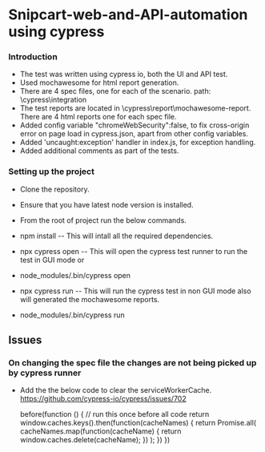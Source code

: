 # Snipcart-web-and-API-automation using cypress

### Introduction
* The test was written using cypress io, both the UI and API test.
* Used mochawesome for html report generation.
* There are 4 spec files, one for each of the scenario.  path: \cypress\integration
* The test reports are located in \cypress\report\mochawesome-report.  There are 4 html reports one for each spec file.
* Added config variable "chromeWebSecurity":false, to fix cross-origin error on page load in cypress.json, apart from other config variables.
* Added 'uncaught:exception' handler in index.js, for exception handling.
* Added additional comments as part of the tests.

### Setting up the project
* Clone the repository.
* Ensure that you have latest node version is installed.
* From the root of project run the below commands.

* npm install  -- This will intall all the required dependencies.
* npx cypress open  -- This will open the cypress test runner to run the test in GUI mode
or 
* node_modules/.bin/cypress open
* npx cypress run   -- This will run the cypress test in non GUI mode also will generated the mochawesome reports.
* node_modules/.bin/cypress run

## Issues
### On changing the spec file the changes are not being picked up by cypress runner
  
* Add the the below code to clear the serviceWorkerCache.  https://github.com/cypress-io/cypress/issues/702

  before(function () {
  // run this once before all code
  return window.caches.keys().then(function(cacheNames) {
    return Promise.all(
      cacheNames.map(function(cacheName) {
        return window.caches.delete(cacheName);
      })
    );
  })
})


